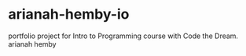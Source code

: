 # arianah-hemby-io
portfolio project for Intro to Programming course with Code the Dream. arianah hemby

